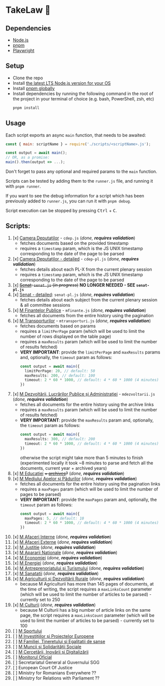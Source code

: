 # TakeLaw 📖

## Dependencies

- [Node.js](https://nodejs.org/en/)
- [pnpm](https://pnpm.io/)
- [Playwright](https://playwright.dev/)

## Setup

- Clone the repo
- Install [the latest LTS Node.js version for your OS](https://nodejs.org/en/download/)
- Install [pnpm globally](https://pnpm.io/installation)
- Install dependencies by running the following command in the root of the project in your terminal of choice (e.g. bash, PowerShell, zsh, etc)
  ```bash
  pnpm install
  ```

## Usage

Each script exports an async `main` function, that needs to be awaited:
```js
const { main: scriptName } = require('./scripts/<scriptName>.js');

const output = await main();
// OR, as a promise:
main().then(output => ...);
```
Don't forget to pass any optional and required params to the `main` function.

Scripts can be tested by adding them to the `runner.js` file, and running it with `pnpm runner`.

If you want to see the debug information for a script which has been previously added to `runner.js`, you can run it with `pnpm debug`.

Script execution can be stopped by pressing <kbd>Ctrl</kbd> + <kbd>C</kbd>.


## Scripts:

1. [x] [Camera Deputaților](https://www.cdep.ro/pls/caseta/eCaseta2015.OrdineZi?idl=1) - `cdep.js` (_done, **requires validation**_) 
    - fetches documents based on the provided timestamp
    - requires a `timestamp` param, which is the JS UNIX timestamp corresponding to the date of the page to be parsed
1. [x] [Camera Deputaților - detailed](https://www.cdep.ro/pls/caseta/eCaseta2015.OrdineZi) - `cdep-pl.js` (_done, **requires validation**_)
    - fetches details about each PL-X from the current plenary session
    - requires a `timestamp` param, which is the JS UNIX timestamp corresponding to the date of the page to be parsed
1. [x] ~~[Senat](https://www.senat.ro/ProgramLucruZi.aspx?Zi&ComisieID=587d586c-13fa-4bf6-8dbb-9fc3617dbdf4): `senat.js` (_in progress_)~~ **NO LONGER NEEDED - SEE `senat-pl.js`**
1. [x] [Senat - detailed](https://www.senat.ro/): `senat-pl.js` (_done, **requires validation**_)
    - fetches details about each subject from the current plenary session & all committee sessions
1. [x] [M Finantelor Publice](https://mfinante.gov.ro/ro/acasa/transparenta/proiecte-acte-normative) - `mfinante.js` (_done, **requires validation**_)
    - fetches all documents from the entire history using the pagination
1. [x] [M Transporturilor](https://www.mt.ro/web14/transparenta-decizionala/consultare-publica/acte-normative-in-avizare) - `mtransporturi.js` (_done, **requires validation**_)
    - fetches documents based on params
    - requires a `limitPerPage` param (which will be used to limit the number of rows displayed on the table page)
    - requires a `maxResults` param (which will be used to limit the number of results fetched)
    - **VERY IMPORTANT**: provide the `limitPerPage` and `maxResults` params and, optionally, the `timeout` param as follows:
      ```ts
      const output = await main({
        limitPerPage: 20, // default: 50
        maxResults: 200, // default: 100
        timeout: 2 * 60 * 1000, // default: 4 * 60 * 1000 (4 minutes)
      })
      ```
1. [x] [M Dezvoltării, Lucrărilor Publice și Administrației](https://www.mdlpa.ro/pages/actenormativecaractergeneral) - `mdezvoltarii.js` (_done, **requires validation**_)
   - fetches all documents for the entire history using the archive links
   - requires a `maxResults` param (which will be used to limit the number of results fetched)
   - **VERY IMPORTANT**: provide the `maxResults` param and, optionally, the `timeout` param as follows:
     ```ts
     const output = await main({
       maxResults: 300, // default: 200
       timeout: 2 * 60 * 1000, // default: 4 * 60 * 1000 (4 minutes)
     })
     ```
     otherwise the script might take more than 5 minutes to finish (experimented locally it took ~8 minutes to parse and fetch all the documents, current year + archived years)
1. [x] [M Educatiei](https://www.edu.ro/proiecte-acte-normative) ~~+ [archives](https://www.edu.ro/transparen%C8%9B%C4%83-institu%C8%9Bional%C4%83)?~~ (_done, **requires validation**_)
1. [x] [M Mediului Apelor și Pădurilor](http://www.mmediu.ro/categorie/proiecte-de-acte-normative/41) (_done, **requires validation**_)
    - fetches all documents for the entire history using the pagination links
    - requires a `maxPages` param (which will be used to limit the number of pages to be parsed)
    - **VERY IMPORTANT**: provide the `maxPages` param and, optionally, the `timeout` param as follows:
      ```ts
      const output = await main({
        maxPages: 5, // default: 10
        timeout: 2 * 60 * 1000, // default: 4 * 60 * 1000 (4 minutes)
      })
      ```
1. [x] [M Afaceri Interne](https://www.mai.gov.ro/informatii-publice/transparenta-decizionala/) (_done, **requires validation**_)
1. [x] [M Afaceri Externe](https://www.mae.ro/node/2011) (_done, **requires validation**_)
1. [x] [M Justitie](https://www.just.ro/informatii-de-interes-public/acte-normative/proiecte-in-dezbatere/) (_done, **requires validation**_)
1. [x] [M Apararii Nationale](https://sg.mapn.ro/transparenta) (_done, **requires validation**_)
1. [x] [M Economiei](https://economie.gov.ro/proiecte-de-acte-normative-aflate-in-consultare-publica/) (_done, **requires validation**_)
1. [x] [M Energiei](https://energie.gov.ro/category/transparenta-institutionala/transparenta-decizionala/) (_done, **requires validation**_)
1. [x] [M Antreprenoriatului și Turismului](https://turism.gov.ro/web/category/consultare-publica/) (_done, **requires validation**_)
1. [x] [M Sanatatii](https://www.ms.ro/ro/transparenta-decizionala/acte-normative-in-transparenta/) (_done, **requires validation**_)
1. [x] [M Agriculturii și Dezvoltării Rurale](https://www.madr.ro/proiecte-de-acte-normative.html/) (_done, **requires validation**_)
    - because M Agriculturii has more than 145 pages of documents, at the time of writing, the script requires a `maxLinksCount` parameter (which will be used to limit the number of articles to be parsed) - currently set to 250
1. [x] [M Culturii](http://www.cultura.ro/proiecte-acte-normative/) (_done, **requires validation**_)
    - because M Culturii has a big number of article links on the same page, the script requires a `maxLinksCount` parameter (which will be used to limit the number of articles to be parsed) - currently set to 100
1. [ ] [M Sportului](https://sport.gov.ro/proiecte-legislative-in-dezbatere-publica/)
2. [ ] [M Investițiilor și Proiectelor Europene](https://mfe.gov.ro/informatii-de-interes-public/acte-normative-in-consultare-publica/)
1. [ ] [M Familiei, Tineretului si Egalitatii de sanse](https://mfamilie.gov.ro/1/proiecte-de-acte-normative-2/)
1. [ ] [M Muncii și Solidarității Sociale](https://mmuncii.ro/j33/index.php/ro/transparenta/proiecte-in-dezbatere)
1. [ ] [M Cercetării, Inovării și Digitalizării](https://www.mcid.gov.ro/transparenta-decizionala-2/)
1. [ ] [Monitorul Oficial](https://monitoruloficial.ro/e-monitor/)
4. [ ] Secretariatul General al Guvernului SGG
5. [ ] European Court Of Justice
8. [ ] Ministry for Romanians Everywhere ??
9. [ ] Ministry for Relations with Parliament ??
